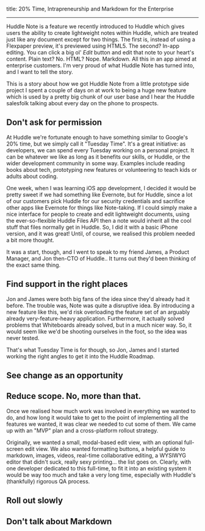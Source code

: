 title: 20% Time, Intrapreneurship and Markdown for the Enterprise

------

Huddle Note is a feature we recently introduced to Huddle which gives users the ability to create lightweight notes within Huddle, which are treated just like any document except for two things. The first is, instead of using a Flexpaper preview, it's previewed using HTML5. The second? In-app editing. You can click a big ol' *Edit* button and edit that note to your heart's content. Plain text? No. HTML? Nope. Markdown. All this in an app aimed at enterprise customers. I'm very proud of what Huddle Note has turned into, and I want to tell the story.

This is a story about how we got Huddle Note from a little prototype side project I spent a couple of days on at work to being a huge new feature which is used by a pretty big chunk of our user base and I hear the Huddle salesfolk talking about every day on the phone to prospects.

## Don't ask for permission

At Huddle we're fortunate enough to have something similar to Google's 20% time, but we simply call it "Tuesday Time". It's a great initiative: as developers, we can spend every Tuesday working on a personal project. It can be whatever we like as long as it benefits our skills, or Huddle, or the wider development community in some way. Examples include reading books about tech, prototyping new features or volunteering to teach kids or adults about coding.

One week, when I was learning iOS app development, I decided it would be pretty sweet if we had something like Evernote, but for Huddle, since a lot of our customers pick Huddle for our security credentials and sacrifice other apps like Evernote for things like Note-taking. If I could simply make a nice interface for people to create and edit lightweight documents, using the ever-so-flexible Huddle Files API then a note would inherit all the cool stuff that files normally get in Huddle. So, I did it with a basic iPhone version, and it was great! Until, of course, we realised this problem needed a bit more thought.

It was a start, though, and I went to speak to my friend James, a Product Manager, and Jon then-CTO of Huddle.. It turns out they'd been thinking of the exact same thing.

## Find support in the right places

Jon and James were both big fans of the idea since they'd already had it before. The trouble was, Note was quite a disruptive idea. By introducing a new feature like this, we'd risk overloading the feature set of an arguably already very-feature-heavy application. Furthermore, it actually solved problems that Whiteboards already solved, but in a much nicer way. So, it would seem like we'd be shooting ourselves in the foot, so the idea was never tested.

That's what Tuesday Time is for though, so Jon, James and I started working the right angles to get it into the Huddle Roadmap.

## See change as an opportunity

## Reduce scope. No, more than that.

Once we realised how much work was involved in everything we wanted to do, and how long it would take to get to the point of implementing all the features we wanted, it was clear we needed to cut some of them. We came up with an "MVP" plan and a cross-platform rollout strategy.

Originally, we wanted a small, modal-based edit view, with an optional full-screen edit view. We also wanted formatting buttons, a helpful guide to markdown, images, videos, real-time collaborative editing, a WYSIWYG editor that didn't suck, really sexy printing... the list goes on. Clearly, with one developer dedicated to this full-time, to fit it into an existing system it would be way too much and take a very long time, especially with Huddle's (thankfully) rigorous QA process.

## Roll out slowly

## Don't talk about Markdown
